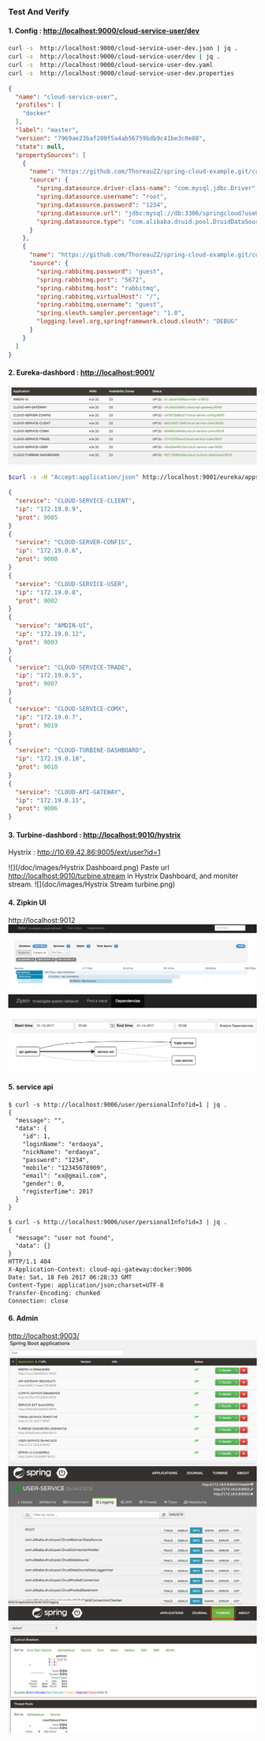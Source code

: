 ### Test And Verify
#### 1. Config : [http://localhost:9000/cloud-service-user/dev](http://localhost:9000/cloud-service-user/dev)
```bash
curl -s  http://localhost:9000/cloud-service-user-dev.json | jq .
curl -s  http://localhost:9000/cloud-service-user/dev | jq .
curl -s  http://localhost:9000/cloud-service-user-dev.yaml
curl -s  http://localhost:9000/cloud-service-user-dev.properties
```
```json
{
  "name": "cloud-service-user",
  "profiles": [
    "docker"
  ],
  "label": "master",
  "version": "7969ae23baf289f5a4ab56759bdb9c41be3c0e88",
  "state": null,
  "propertySources": [
    {
      "name": "https://github.com/ThoreauZZ/spring-cloud-example.git/config-repo/cloud-service-user-docker.properties",
      "source": {
        "spring.datasource.driver-class-name": "com.mysql.jdbc.Driver",
        "spring.datasource.username": "root",
        "spring.datasource.password": "1234",
        "spring.datasource.url": "jdbc:mysql://db:3306/springcloud?useUnicode=true&characterEncoding=UTF-8",
        "spring.datasource.type": "com.alibaba.druid.pool.DruidDataSource"
      }
    },
    {
      "name": "https://github.com/ThoreauZZ/spring-cloud-example.git/config-repo/application-docker.properties",
      "source": {
        "spring.rabbitmq.password": "guest",
        "spring.rabbitmq.port": "5672",
        "spring.rabbitmq.host": "rabbitmq",
        "spring.rabbitmq.virtualHost": "/",
        "spring.rabbitmq.username": "guest",
        "spring.sleuth.sampler.percentage": "1.0",
        "logging.level.org,springframework.cloud.sleuth": "DEBUG"
      }
    }
  ]
}
```
#### 2. Eureka-dashbord : [http://localhost:9001/](http://localhost:9001/)

![](./images/2017-02-18-14-18-44.jpg)


```bash
$curl -s -H "Accept:application/json" http://localhost:9001/eureka/apps | jq '.applications.application[] | {service: .name, ip: .instance[].ipAddr, prot: .instance[].port."$"}'
```

```json
{
  "service": "CLOUD-SERVICE-CLIENT",
  "ip": "172.19.0.9",
  "prot": 9005
}
{
  "service": "CLOUD-SERVER-CONFIG",
  "ip": "172.19.0.6",
  "prot": 9000
}
{
  "service": "CLOUD-SERVICE-USER",
  "ip": "172.19.0.8",
  "prot": 9002
}
{
  "service": "AMDIN-UI",
  "ip": "172.19.0.12",
  "prot": 9003
}
{
  "service": "CLOUD-SERVICE-TRADE",
  "ip": "172.19.0.5",
  "prot": 9007
}
{
  "service": "CLOUD-SERVICE-COMX",
  "ip": "172.19.0.7",
  "prot": 9019
}
{
  "service": "CLOUD-TURBINE-DASHBOARD",
  "ip": "172.19.0.10",
  "prot": 9010
}
{
  "service": "CLOUD-API-GATEWAY",
  "ip": "172.19.0.11",
  "prot": 9006
}
```
#### 3. Turbine-dashbord : [http://localhost:9010/hystrix](http://localhost:9010/hystrix)

Hystrix : http://10.69.42.86:9005/ext/user?id=1

![](/doc/images/Hystrix Dashboard.png)
Paste url [http://localhost:9010/turbine.stream](http://localhost:9010/turbine.stream) in Hystrix Dashboard, and moniter stream.
![](doc/images/Hystrix Stream turbine.png)


#### 4. Zipkin UI

   http://localhost:9012   
   ![](/doc/images/zipkin01.png)
   ![](/doc/images/zipkin02.png)

#### 5. service api
```
$ curl -s http://localhost:9006/user/persionalInfo?id=1 | jq .
{
  "message": "",
  "data": {
    "id": 1,
    "loginName": "erdaoya",
    "nickName": "erdaoya",
    "password": "1234",
    "mobile": "12345678909",
    "email": "xx@gmail.com",
    "gender": 0,
    "registerTime": 2017
  }
}
```

```
$ curl -s http://localhost:9006/user/persionalInfo?id=3 | jq .
{
  "message": "user not found",
  "data": {}
}
HTTP/1.1 404
X-Application-Context: cloud-api-gateway:docker:9006
Date: Sat, 18 Feb 2017 06:28:33 GMT
Content-Type: application/json;charset=UTF-8
Transfer-Encoding: chunked
Connection: close
```

#### 6. Admin
   
   [http://localhost:9003/](http://localhost:9003/)
   ![](/doc/images/admin01.png)
   ![](/doc/images/admin02.png)
   ![](/doc/images/admin03.png)
